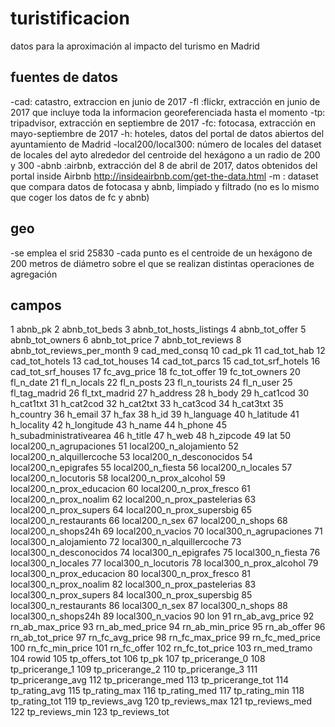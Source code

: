 # turistificacion
datos para la aproximación al impacto del turismo en Madrid

## fuentes de datos
-cad: catastro, extraccion en junio de 2017
-fl :flickr, extracción en junio de 2017 que incluye toda la informacion georeferenciada hasta el momento 
-tp: tripadvisor, extracción en septiembre de 2017
-fc: fotocasa, extracción en mayo-septiembre de 2017 
-h: hoteles, datos del portal de datos abiertos del ayuntamiento de Madrid
-local200/local300: número de locales del dataset de locales del ayto alrededor del centroide del hexágono a un radio de 200 y 300
-abnb :airbnb, extracción del 8 de abril de 2017, datos obtenidos del portal inside Airbnb http://insideairbnb.com/get-the-data.html
-m : dataset que compara datos de fotocasa y abnb, limpiado y filtrado (no es lo mismo que coger los datos de fc y abnb)

## geo
-se emplea el srid 25830
-cada punto es el centroide de un hexágono de 200 metros de diámetro sobre el que se realizan distintas operaciones de agregación

## campos
1	abnb_pk
2	abnb_tot_beds
3	abnb_tot_hosts_listings
4	abnb_tot_offer
5	abnb_tot_owners
6	abnb_tot_price
7	abnb_tot_reviews
8	abnb_tot_reviews_per_month
9	cad_med_consq
10	cad_pk
11	cad_tot_hab
12	cad_tot_hotels
13	cad_tot_houses
14	cad_tot_parcs
15	cad_tot_srf_hotels
16	cad_tot_srf_houses
17	fc_avg_price
18	fc_tot_offer
19	fc_tot_owners
20	fl_n_date
21	fl_n_locals
22	fl_n_posts
23	fl_n_tourists
24	fl_n_user
25	fl_tag_madrid
26	fl_txt_madrid
27	h_address
28	h_body
29	h_cat1cod
30	h_cat1txt
31	h_cat2cod
32	h_cat2txt
33	h_cat3cod
34	h_cat3txt
35	h_country
36	h_email
37	h_fax
38	h_id
39	h_language
40	h_latitude
41	h_locality
42	h_longitude
43	h_name
44	h_phone
45	h_subadministrativearea
46	h_title
47	h_web
48	h_zipcode
49	lat
50	local200_n_agrupaciones
51	local200_n_alojamiento
52	local200_n_alquillercoche
53	local200_n_desconocidos
54	local200_n_epigrafes
55	local200_n_fiesta
56	local200_n_locales
57	local200_n_locutoris
58	local200_n_prox_alcohol
59	local200_n_prox_educacion
60	local200_n_prox_fresco
61	local200_n_prox_noalim
62	local200_n_prox_pastelerias
63	local200_n_prox_supers
64	local200_n_prox_supersbig
65	local200_n_restaurants
66	local200_n_sex
67	local200_n_shops
68	local200_n_shops24h
69	local200_n_vacios
70	local300_n_agrupaciones
71	local300_n_alojamiento
72	local300_n_alquillercoche
73	local300_n_desconocidos
74	local300_n_epigrafes
75	local300_n_fiesta
76	local300_n_locales
77	local300_n_locutoris
78	local300_n_prox_alcohol
79	local300_n_prox_educacion
80	local300_n_prox_fresco
81	local300_n_prox_noalim
82	local300_n_prox_pastelerias
83	local300_n_prox_supers
84	local300_n_prox_supersbig
85	local300_n_restaurants
86	local300_n_sex
87	local300_n_shops
88	local300_n_shops24h
89	local300_n_vacios
90	lon
91	rn_ab_avg_price
92	rn_ab_max_price
93	rn_ab_med_price
94	rn_ab_min_price
95	rn_ab_offer
96	rn_ab_tot_price
97	rn_fc_avg_price
98	rn_fc_max_price
99	rn_fc_med_price
100	rn_fc_min_price
101	rn_fc_offer
102	rn_fc_tot_price
103	rn_med_tramo
104	rowid
105	tp_offers_tot
106	tp_pk
107	tp_pricerange_0
108	tp_pricerange_1
109	tp_pricerange_2
110	tp_pricerange_3
111	tp_pricerange_avg
112	tp_pricerange_med
113	tp_pricerange_tot
114	tp_rating_avg
115	tp_rating_max
116	tp_rating_med
117	tp_rating_min
118	tp_rating_tot
119	tp_reviews_avg
120	tp_reviews_max
121	tp_reviews_med
122	tp_reviews_min
123	tp_reviews_tot
